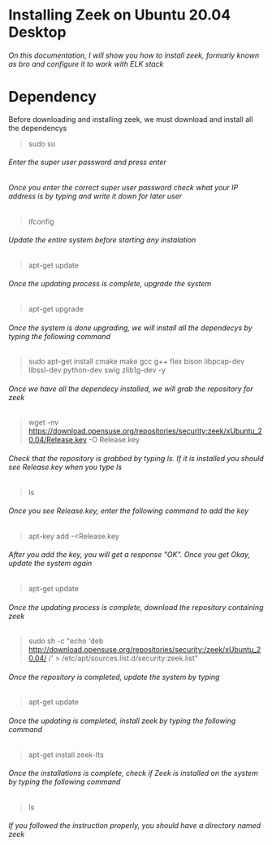 # Installing Zeek on Ubuntu 20.04 Desktop
###### On this documentation, I will show you how to install zeek, formarly known as bro and configure it to work with ELK stack 
# Dependency
Before downloading and installing zeek, we must download and install all the dependencys 
> sudo su
###### Enter the super user password and press enter 
###### Once you enter the correct super user password check what your IP address is by typing and write it down for later user
>ifconfig
###### Update the entire system before starting any instalation 
>apt-get update
###### Once the updating process is complete, upgrade the system
> apt-get upgrade
###### Once the system is done upgrading, we will install all the dependecys by typing the following command
> sudo apt-get install cmake make gcc g++ flex bison libpcap-dev libssl-dev python-dev swig zlib1g-dev -y
###### Once we have all the dependecy installed, we will grab the repository for zeek
> wget -nv https://download.opensuse.org/repositories/security:zeek/xUbuntu_20.04/Release.key -O Release.key
###### Check that the repository is grabbed by typing ls. If it is installed you should see Release.key when you type ls
>ls 
###### Once you see Release.key, enter the following command to add the key
> apt-key add -<Release.key
###### After you add the key, you will get a response "OK". Once you get Okay, update the system again
> apt-get update
###### Once the updating process is complete, download the repository containing zeek 
> sudo sh -c "echo 'deb http://download.opensuse.org/repositories/security:/zeek/xUbuntu_20.04/ /' > /etc/apt/sources.list.d/security:zeek.list"
###### Once the repository is completed, update the system by typing 
> apt-get update 
###### Once the updating is completed, install zeek by typing the following command 
> apt-get install zeek-lts 
###### Once the installations is complete, check if Zeek is installed on the system by typing the following command
> ls
###### If you followed the instruction properly, you should have a  directory named zeek 






